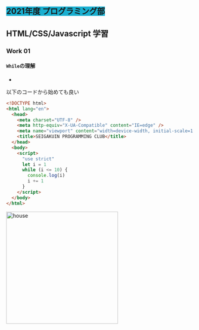 ##  <span style="background: #1aafd0">2021年度 プログラミング部</span>

## HTML/CSS/Javascript 学習

### Work 01
#### `While`の理解

* 

以下のコードから始めても良い
```html
<!DOCTYPE html>
<html lang="en">
  <head>
    <meta charset="UTF-8" />
    <meta http-equiv="X-UA-Compatible" content="IE=edge" />
    <meta name="viewport" content="width=device-width, initial-scale=1.0" />
    <title>SEIGAKUIN PROGRAMMING CLUB</title>
  </head>
  <body>
    <script>
      "use strict"
      let i = 1
      while (i <= 10) {
        console.log(i)
        i += 1
      }
    </script>
  </body>
</html>

```


<image src="./pics/work-01-01.png" alt="house" width="300"  />

